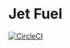# Jet Fuel

[![CircleCI](https://circleci.com/gh/jdiejim/Jet-Fuel.svg?style=svg)](https://circleci.com/gh/jdiejim/Jet-Fuel)
